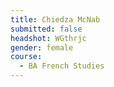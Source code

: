 ```yaml
---
title: Chiedza McNab
submitted: false
headshot: WGthrjc
gender: female
course:
  - BA French Studies
---
```

